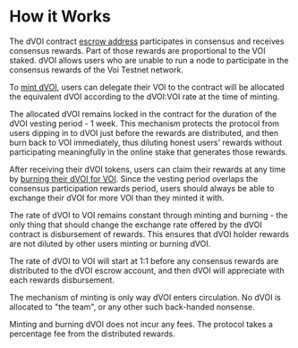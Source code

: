# How it Works

The dVOI contract [escrow address](https://voi.observer/explorer/account/DELEGATEDW322SS7PBDKGZ6WCMU5NE2MC33KO4JX252SNUQNC7U5J5ZSOQ/) participates in consensus and receives consensus rewards. Part of those rewards are proportional to the VOI staked. dVOI allows users who are unable to run a node to participate in the consensus rewards of the Voi Testnet network.

To [mint dVOI](/minting.html), users can delegate their VOI to the contract will be allocated the equivalent dVOI according to the dVOI:VOI rate at the time of minting.

The allocated dVOI remains locked in the contract for the duration of the dVOI vesting period - 1 week. This mechanism protects the protocol from users dipping in to dVOI just before the rewards are distributed, and then burn back to VOI immediately, thus diluting honest users' rewards without participating meaningfully in the online stake that generates those rewards.

After receiving their dVOI tokens, users can claim their rewards at any time by [burning their dVOI for VOI](/burning.html). Since the vesting period overlaps the consensus participation rewards period, users should always be able to exchange their dVOI for more VOI than they minted it with.

The rate of dVOI to VOI remains constant through minting and burning - the only thing that should change the exchange rate offered by the dVOI contract is disbursement of rewards. This ensures that dVOI holder rewards are not diluted by other users minting or burning dVOI.

The rate of dVOI to VOI will start at 1:1 before any consensus rewards are distributed to the dVOI escrow account, and then dVOI will appreciate with each rewards disbursement.

The mechanism of minting is only way dVOI enters circulation. No dVOI is allocated to "the team", or any other such back-handed nonsense.

Minting and burning dVOI does not incur any fees. The protocol takes a percentage fee from the distributed rewards.
